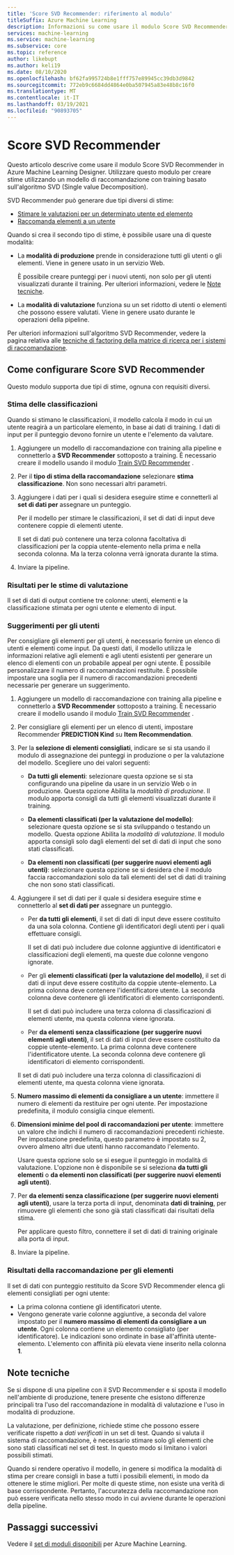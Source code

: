 ```yaml
---
title: 'Score SVD Recommender: riferimento al modulo'
titleSuffix: Azure Machine Learning
description: Informazioni su come usare il modulo Score SVD Recommender in Azure Machine Learning per assegnare punteggi alle stime delle raccomandazioni per un set di dati.
services: machine-learning
ms.service: machine-learning
ms.subservice: core
ms.topic: reference
author: likebupt
ms.author: keli19
ms.date: 08/10/2020
ms.openlocfilehash: bf62fa995724b8e1fff757e89945cc39db3d9842
ms.sourcegitcommit: 772eb9c6684dd4864e0ba507945a83e48b8c16f0
ms.translationtype: MT
ms.contentlocale: it-IT
ms.lasthandoff: 03/19/2021
ms.locfileid: "90893705"
---
```

# <a name="score-svd-recommender"></a>Score SVD Recommender

Questo articolo descrive come usare il modulo Score SVD Recommender in Azure Machine Learning Designer. Utilizzare questo modulo per creare stime utilizzando un modello di raccomandazione con training basato sull'algoritmo SVD (Single value Decomposition).

SVD Recommender può generare due tipi diversi di stime:

- [Stimare le valutazioni per un determinato utente ed elemento](#prediction-of-ratings)
- [Raccomanda elementi a un utente](#recommendations-for-users)

Quando si crea il secondo tipo di stime, è possibile usare una di queste modalità:

- La **modalità di produzione** prende in considerazione tutti gli utenti o gli elementi. Viene in genere usato in un servizio Web.

  È possibile creare punteggi per i nuovi utenti, non solo per gli utenti visualizzati durante il training. Per ulteriori informazioni, vedere le [Note tecniche](#technical-notes). 

- La **modalità di valutazione** funziona su un set ridotto di utenti o elementi che possono essere valutati. Viene in genere usato durante le operazioni della pipeline.

Per ulteriori informazioni sull'algoritmo SVD Recommender, vedere la pagina relativa alle [tecniche di factoring della matrice di ricerca per i sistemi di raccomandazione](https://datajobs.com/data-science-repo/Recommender-Systems-[Netflix].pdf).

## <a name="how-to-configure-score-svd-recommender"></a>Come configurare Score SVD Recommender

Questo modulo supporta due tipi di stime, ognuna con requisiti diversi. 

###  <a name="prediction-of-ratings"></a>Stima delle classificazioni

Quando si stimano le classificazioni, il modello calcola il modo in cui un utente reagirà a un particolare elemento, in base ai dati di training. I dati di input per il punteggio devono fornire un utente e l'elemento da valutare.

1. Aggiungere un modello di raccomandazione con training alla pipeline e connetterlo a **SVD Recommender** sottoposto a training. È necessario creare il modello usando il modulo [Train SVD Recommender](train-SVD-recommender.md) .

2. Per il **tipo di stima della raccomandazione** selezionare **stima classificazione**. Non sono necessari altri parametri.

3. Aggiungere i dati per i quali si desidera eseguire stime e connetterli al **set di dati per** assegnare un punteggio.

   Per il modello per stimare le classificazioni, il set di dati di input deve contenere coppie di elementi utente.

   Il set di dati può contenere una terza colonna facoltativa di classificazioni per la coppia utente-elemento nella prima e nella seconda colonna. Ma la terza colonna verrà ignorata durante la stima.

4. Inviare la pipeline.

### <a name="results-for-rating-predictions"></a>Risultati per le stime di valutazione 

Il set di dati di output contiene tre colonne: utenti, elementi e la classificazione stimata per ogni utente e elemento di input.

###  <a name="recommendations-for-users"></a>Suggerimenti per gli utenti 

Per consigliare gli elementi per gli utenti, è necessario fornire un elenco di utenti e elementi come input. Da questi dati, il modello utilizza le informazioni relative agli elementi e agli utenti esistenti per generare un elenco di elementi con un probabile appeal per ogni utente. È possibile personalizzare il numero di raccomandazioni restituite. È possibile impostare una soglia per il numero di raccomandazioni precedenti necessarie per generare un suggerimento.

1. Aggiungere un modello di raccomandazione con training alla pipeline e connetterlo a **SVD Recommender** sottoposto a training.  È necessario creare il modello usando il modulo [Train SVD Recommender](train-svd-recommender.md) .

2. Per consigliare gli elementi per un elenco di utenti, impostare Recommender **PREDICTION Kind** su **Item Recommendation**.

3. Per la **selezione di elementi consigliati**, indicare se si sta usando il modulo di assegnazione dei punteggi in produzione o per la valutazione del modello. Scegliere uno dei valori seguenti:

    - **Da tutti gli elementi**: selezionare questa opzione se si sta configurando una pipeline da usare in un servizio Web o in produzione.  Questa opzione Abilita la *modalità di produzione*. Il modulo apporta consigli da tutti gli elementi visualizzati durante il training.

    - **Da elementi classificati (per la valutazione del modello)**: selezionare questa opzione se si sta sviluppando o testando un modello. Questa opzione Abilita la *modalità di valutazione*. Il modulo apporta consigli solo dagli elementi del set di dati di input che sono stati classificati.
    
    - **Da elementi non classificati (per suggerire nuovi elementi agli utenti)**: selezionare questa opzione se si desidera che il modulo faccia raccomandazioni solo da tali elementi del set di dati di training che non sono stati classificati. 

4. Aggiungere il set di dati per il quale si desidera eseguire stime e connetterlo al **set di dati per** assegnare un punteggio.

    - Per **da tutti gli elementi**, il set di dati di input deve essere costituito da una sola colonna. Contiene gli identificatori degli utenti per i quali effettuare consigli.

      Il set di dati può includere due colonne aggiuntive di identificatori e classificazioni degli elementi, ma queste due colonne vengono ignorate. 

    - Per gli **elementi classificati (per la valutazione del modello)**, il set di dati di input deve essere costituito da coppie utente-elemento. La prima colonna deve contenere l'identificatore utente. La seconda colonna deve contenere gli identificatori di elemento corrispondenti.

      Il set di dati può includere una terza colonna di classificazioni di elementi utente, ma questa colonna viene ignorata.

    - Per **da elementi senza classificazione (per suggerire nuovi elementi agli utenti)**, il set di dati di input deve essere costituito da coppie utente-elemento. La prima colonna deve contenere l'identificatore utente. La seconda colonna deve contenere gli identificatori di elemento corrispondenti.

     Il set di dati può includere una terza colonna di classificazioni di elementi utente, ma questa colonna viene ignorata.

5. **Numero massimo di elementi da consigliare a un utente**: immettere il numero di elementi da restituire per ogni utente. Per impostazione predefinita, il modulo consiglia cinque elementi.

6. **Dimensioni minime del pool di raccomandazioni per utente**: immettere un valore che indichi il numero di raccomandazioni precedenti richieste. Per impostazione predefinita, questo parametro è impostato su 2, ovvero almeno altri due utenti hanno raccomandato l'elemento.

   Usare questa opzione solo se si esegue il punteggio in modalità di valutazione. L'opzione non è disponibile se si seleziona **da tutti gli elementi** o **da elementi non classificati (per suggerire nuovi elementi agli utenti)**.

7.  Per **da elementi senza classificazione (per suggerire nuovi elementi agli utenti)**, usare la terza porta di input, denominata **dati di training**, per rimuovere gli elementi che sono già stati classificati dai risultati della stima.

    Per applicare questo filtro, connettere il set di dati di training originale alla porta di input.

8. Inviare la pipeline.

### <a name="results-of-item-recommendation"></a>Risultati della raccomandazione per gli elementi

Il set di dati con punteggio restituito da Score SVD Recommender elenca gli elementi consigliati per ogni utente:

- La prima colonna contiene gli identificatori utente.
- Vengono generate varie colonne aggiuntive, a seconda del valore impostato per il **numero massimo di elementi da consigliare a un utente**. Ogni colonna contiene un elemento consigliato (per identificatore). Le indicazioni sono ordinate in base all'affinità utente-elemento. L'elemento con affinità più elevata viene inserito nella colonna **1**.


##  <a name="technical-notes"></a>Note tecniche

Se si dispone di una pipeline con il SVD Recommender e si sposta il modello nell'ambiente di produzione, tenere presente che esistono differenze principali tra l'uso del raccomandazione in modalità di valutazione e l'uso in modalità di produzione.

La valutazione, per definizione, richiede stime che possono essere verificate rispetto a *dati verificati* in un set di test. Quando si valuta il sistema di raccomandazione, è necessario stimare solo gli elementi che sono stati classificati nel set di test. In questo modo si limitano i valori possibili stimati.

Quando si rendere operativo il modello, in genere si modifica la modalità di stima per creare consigli in base a tutti i possibili elementi, in modo da ottenere le stime migliori. Per molte di queste stime, non esiste una verità di base corrispondente. Pertanto, l'accuratezza della raccomandazione non può essere verificata nello stesso modo in cui avviene durante le operazioni della pipeline.


## <a name="next-steps"></a>Passaggi successivi

Vedere il [set di moduli disponibili](module-reference.md) per Azure Machine Learning. 
